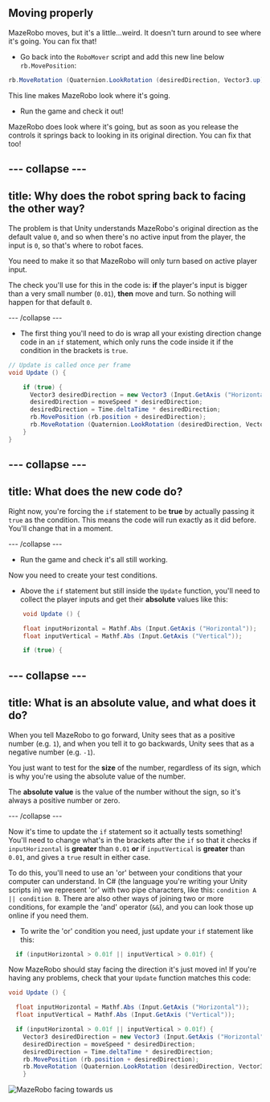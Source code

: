 ## Moving properly

MazeRobo moves, but it's a little...weird. It doesn't turn around to see where it's going. You can fix that! 

+ Go back into the `RoboMover` script and add this new line below `rb.MovePosition`:

```cs
rb.MoveRotation (Quaternion.LookRotation (desiredDirection, Vector3.up));
```

This line makes MazeRobo look where it's going.

+ Run the game and check it out!

MazeRobo does look where it's going, but as soon as you release the controls it springs back to looking in its original direction. You can fix that too!

--- collapse ---
---
title: Why does the robot spring back to facing the other way?
---

The problem is that Unity understands MazeRobo's original direction as the default value `0`, and so when there's no active input from the player, the input is `0`, so that's where to robot faces.

You need to make it so that MazeRobo will only turn based on active player input.

The check you'll use for this in the code is: **if** the player's input is bigger than a very small number \(`0.01`\), **then** move and turn. So nothing will happen for that default `0`.

--- /collapse ---

+ The first thing you'll need to do is wrap all your existing direction change code in an `if` statement, which only runs the code inside it if the condition in the brackets is `true`.

```cs
// Update is called once per frame
void Update () {

    if (true) {
      Vector3 desiredDirection = new Vector3 (Input.GetAxis ("Horizontal"), 0.0f, Input.GetAxis ("Vertical"));
      desiredDirection = moveSpeed * desiredDirection;
      desiredDirection = Time.deltaTime * desiredDirection;
      rb.MovePosition (rb.position + desiredDirection);
      rb.MoveRotation (Quaternion.LookRotation (desiredDirection, Vector3.up));
    }
}
```

--- collapse ---
---
title: What does the new code do?
---

Right now, you're forcing the `if` statement to be **true** by actually passing it `true` as the condition. This means the code will run exactly as it did before. You'll change that in a moment.

--- /collapse ---

+ Run the game and check it's all still working.

Now you need to create your test conditions.

+ Above the `if` statement but still inside the `Update` function, you'll need to collect the player inputs and get their **absolute** values like this:

```cs
    void Update () {

    float inputHorizontal = Mathf.Abs (Input.GetAxis ("Horizontal"));
    float inputVertical = Mathf.Abs (Input.GetAxis ("Vertical"));

    if (true) {
```

--- collapse ---
---
title: What is an absolute value, and what does it do?
---

When you tell MazeRobo to go forward, Unity sees that as a positive number \(e.g. `1`\), and when you tell it to go backwards, Unity sees that as a negative number \(e.g. `-1`\).

You just want to test for the **size** of the number, regardless of its sign, which is why you're using the absolute value of the number.

The **absolute value** is the value of the number without the sign, so it's always a positive number or zero.

--- /collapse ---
 
Now it's time to update the `if` statement so it actually tests something! You'll need to change what's in the brackets after  the `if` so that it checks if `inputHorizontal` is **greater** than `0.01` **or** if `inputVertical` is **greater** than `0.01`, and gives a `true` result in either case. 

To do this, you'll need to use an 'or' between your conditions that your computer can understand. In C\# \(the language you're writing your Unity scripts in\) we represent 'or' with two pipe characters, like this: `condition A || condition B`. There are also other ways of joining two or more conditions, for example the 'and' operator \(`&&`\), and you can look those up online if you need them.  

+ To write the 'or' condition you need, just update your `if` statement like this:

```cs
  if (inputHorizontal > 0.01f || inputVertical > 0.01f) {
```

Now MazeRobo should stay facing the direction it's just moved in! If you're having any problems, check that your `Update` function matches this code:

```cs
void Update () {

  float inputHorizontal = Mathf.Abs (Input.GetAxis ("Horizontal"));
  float inputVertical = Mathf.Abs (Input.GetAxis ("Vertical"));

  if (inputHorizontal > 0.01f || inputVertical > 0.01f) {
    Vector3 desiredDirection = new Vector3 (Input.GetAxis ("Horizontal"), 0.0f, Input.GetAxis ("Vertical"));
    desiredDirection = moveSpeed * desiredDirection;
    desiredDirection = Time.deltaTime * desiredDirection;
    rb.MovePosition (rb.position + desiredDirection);
    rb.MoveRotation (Quaternion.LookRotation (desiredDirection, Vector3.up));
    }
```

![MazeRobo facing towards us](images/step8_RoboFacingCamera.png)
